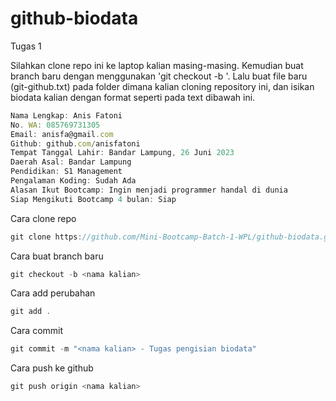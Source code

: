 # github-biodata
Tugas 1

Silahkan clone repo ini ke laptop kalian masing-masing. Kemudian buat branch baru dengan menggunakan 'git checkout -b <nama user github>'. Lalu buat file baru (git-github.txt) pada folder dimana kalian cloning repository ini, dan isikan biodata kalian dengan format seperti pada text dibawah ini.
  
  
```js
Nama Lengkap: Anis Fatoni
No. WA: 085769731305
Email: anisfa@gmail.com
Github: github.com/anisfatoni
Tempat Tanggal Lahir: Bandar Lampung, 26 Juni 2023
Daerah Asal: Bandar Lampung
Pendidikan: S1 Management
Pengalaman Koding: Sudah Ada
Alasan Ikut Bootcamp: Ingin menjadi programmer handal di dunia
Siap Mengikuti Bootcamp 4 bulan: Siap
```
  
Cara clone repo
  
```js
git clone https://github.com/Mini-Bootcamp-Batch-1-WPL/github-biodata.git
```

Cara buat branch baru
```js
git checkout -b <nama kalian>
```

Cara add perubahan
```js
git add .
```

Cara commit
```js
git commit -m "<nama kalian> - Tugas pengisian biodata"
```

Cara push ke github
```js
git push origin <nama kalian>
```
